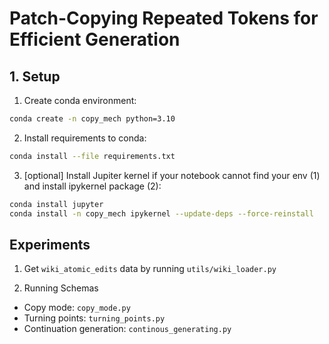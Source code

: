 # Patch-Copying Repeated Tokens for Efficient Generation

## 1. Setup
1. Create conda environment:

```bash
conda create -n copy_mech python=3.10
```

2. Install requirements to conda:
```bash
conda install --file requirements.txt
```

3. [optional] Install Jupiter kernel if your notebook cannot find your env (1) and install ipykernel package (2):
```bash
conda install jupyter
conda install -n copy_mech ipykernel --update-deps --force-reinstall
```

## Experiments

1. Get `wiki_atomic_edits` data by running `utils/wiki_loader.py`

2. Running Schemas
- Copy mode: `copy_mode.py`
- Turning points: `turning_points.py`
- Continuation generation: `continous_generating.py`


